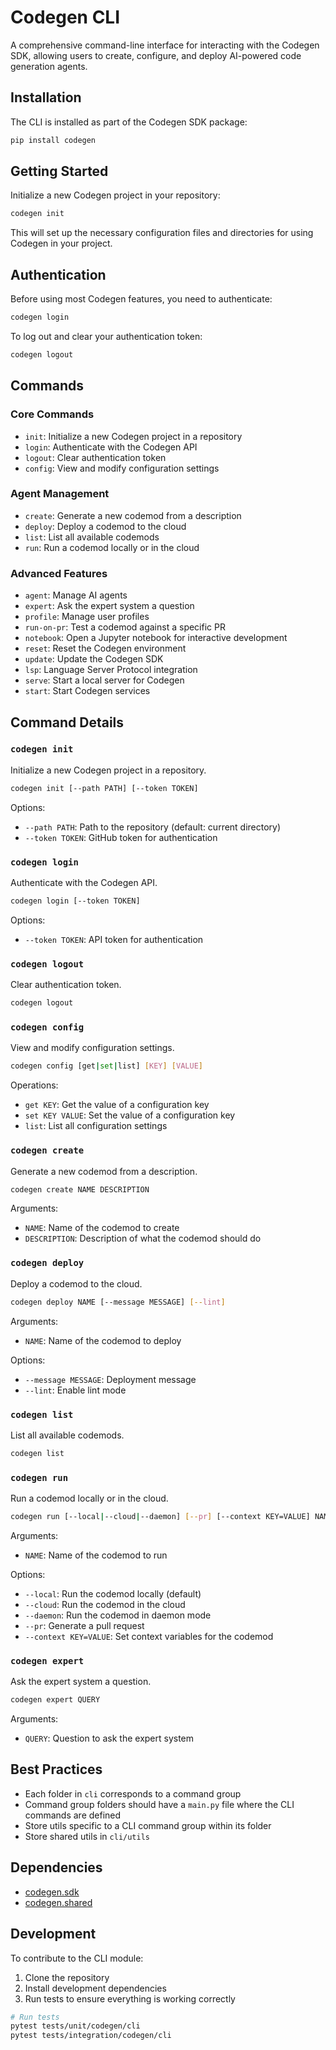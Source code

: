# Codegen CLI

A comprehensive command-line interface for interacting with the Codegen SDK, allowing users to create, configure, and deploy AI-powered code generation agents.

## Installation

The CLI is installed as part of the Codegen SDK package:

```bash
pip install codegen
```

## Getting Started

Initialize a new Codegen project in your repository:

```bash
codegen init
```

This will set up the necessary configuration files and directories for using Codegen in your project.

## Authentication

Before using most Codegen features, you need to authenticate:

```bash
codegen login
```

To log out and clear your authentication token:

```bash
codegen logout
```

## Commands

### Core Commands

- `init`: Initialize a new Codegen project in a repository
- `login`: Authenticate with the Codegen API
- `logout`: Clear authentication token
- `config`: View and modify configuration settings

### Agent Management

- `create`: Generate a new codemod from a description
- `deploy`: Deploy a codemod to the cloud
- `list`: List all available codemods
- `run`: Run a codemod locally or in the cloud

### Advanced Features

- `agent`: Manage AI agents
- `expert`: Ask the expert system a question
- `profile`: Manage user profiles
- `run-on-pr`: Test a codemod against a specific PR
- `notebook`: Open a Jupyter notebook for interactive development
- `reset`: Reset the Codegen environment
- `update`: Update the Codegen SDK
- `lsp`: Language Server Protocol integration
- `serve`: Start a local server for Codegen
- `start`: Start Codegen services

## Command Details

### `codegen init`

Initialize a new Codegen project in a repository.

```bash
codegen init [--path PATH] [--token TOKEN]
```

Options:
- `--path PATH`: Path to the repository (default: current directory)
- `--token TOKEN`: GitHub token for authentication

### `codegen login`

Authenticate with the Codegen API.

```bash
codegen login [--token TOKEN]
```

Options:
- `--token TOKEN`: API token for authentication

### `codegen logout`

Clear authentication token.

```bash
codegen logout
```

### `codegen config`

View and modify configuration settings.

```bash
codegen config [get|set|list] [KEY] [VALUE]
```

Operations:
- `get KEY`: Get the value of a configuration key
- `set KEY VALUE`: Set the value of a configuration key
- `list`: List all configuration settings

### `codegen create`

Generate a new codemod from a description.

```bash
codegen create NAME DESCRIPTION
```

Arguments:
- `NAME`: Name of the codemod to create
- `DESCRIPTION`: Description of what the codemod should do

### `codegen deploy`

Deploy a codemod to the cloud.

```bash
codegen deploy NAME [--message MESSAGE] [--lint]
```

Arguments:
- `NAME`: Name of the codemod to deploy

Options:
- `--message MESSAGE`: Deployment message
- `--lint`: Enable lint mode

### `codegen list`

List all available codemods.

```bash
codegen list
```

### `codegen run`

Run a codemod locally or in the cloud.

```bash
codegen run [--local|--cloud|--daemon] [--pr] [--context KEY=VALUE] NAME
```

Arguments:
- `NAME`: Name of the codemod to run

Options:
- `--local`: Run the codemod locally (default)
- `--cloud`: Run the codemod in the cloud
- `--daemon`: Run the codemod in daemon mode
- `--pr`: Generate a pull request
- `--context KEY=VALUE`: Set context variables for the codemod

### `codegen expert`

Ask the expert system a question.

```bash
codegen expert QUERY
```

Arguments:
- `QUERY`: Question to ask the expert system

## Best Practices

- Each folder in `cli` corresponds to a command group
- Command group folders should have a `main.py` file where the CLI commands are defined
- Store utils specific to a CLI command group within its folder
- Store shared utils in `cli/utils`

## Dependencies

- [codegen.sdk](https://github.com/codegen-sh/codegen-sdk/tree/develop/src/codegen/sdk)
- [codegen.shared](https://github.com/codegen-sh/codegen-sdk/tree/develop/src/codegen/shared)

## Development

To contribute to the CLI module:

1. Clone the repository
2. Install development dependencies
3. Run tests to ensure everything is working correctly

```bash
# Run tests
pytest tests/unit/codegen/cli
pytest tests/integration/codegen/cli
```

